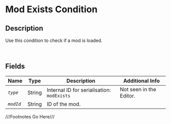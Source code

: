 Mod Exists Condition
============= 

## Description

Use this condition to check if a mod is loaded.

<br />

## Fields

| Name     | Type   | Description | Additional Info |
| -------- | ------ | ----------- | --------------- |
| *`type`* | String |      Internal ID for serialisation: `modExists`       |         Not seen in the Editor.        |
| *`modId`* | String |      ID of the mod.       |                 |

///Footnotes Go Here///

[^-1]: Fields in *italics* are required for the Object to be valid.  

